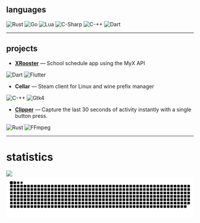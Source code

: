 ## languages
<div align="left">
  <img src="https://img.shields.io/badge/Rust-000000?style=plastic&logo=rust&logoColor=white" alt="Rust">
  <img src="https://img.shields.io/badge/Go-00ADD8?style=plastic&logo=go&logoColor=white" alt="Go">
  <img src="https://img.shields.io/badge/Lua-2C2D72?style=plastic&logo=lua&logoColor=white" alt="Lua">
  <img src="https://img.shields.io/badge/C--Sharp-682876?style=plastic&logo=sharp&logoColor=white" alt="C-Sharp">
  <img src="https://img.shields.io/badge/C++-%2300599C.svg?style=plastic&logo=c%2B%2B&logoColor=white" alt="C-++">
  <img src="https://img.shields.io/badge/Dart-08589C?style=plastic&logo=dart&logoColor=white" alt="Dart">
</div>

---

## projects

- **[XRooster](https://github.com/PhoebeSoftware/xrooster)** — School schedule app using the MyX API  
<div align="left">
  <img src="https://img.shields.io/badge/Dart-08589C?style=plastic&logo=dart&logoColor=white" alt="Dart">
  <img src="https://img.shields.io/badge/Flutter-08589C?style=plastic&logo=flutter&logoColor=white" alt="Flutter">
</div>

- **Cellar** — Steam client for Linux and wine prefix manager  
<div align="left">
  <img src="https://img.shields.io/badge/C++-%2300599C.svg?style=plastic&logo=c%2B%2B&logoColor=white" alt="C-++">
  <img src="https://img.shields.io/badge/Gtk4-CC0000?style=plastic&logo=gtk&logoColor=white" alt="Gtk4">
</div>

- **[Clipper](https://github.com/kietelmuis/clipper)** — Capture the last 30 seconds of activity instantly with a single button press.  
<div align="left">
  <img src="https://img.shields.io/badge/Dart-08589C?style=plastic&logo=dart&logoColor=white" alt="Rust">
  <img src="https://img.shields.io/badge/FFmpeg-007808?style=plastic&logo=ffmpeg&logoColor=white" alt="FFmpeg">
</div>

---

# statistics
<img src="https://github-readme-stats.vercel.app/api?username=kietelmuis&theme=dark&hide_border=true">

<picture>
    <source media="(prefers-color-scheme: dark)" srcset="https://raw.githubusercontent.com/kietelmuis/kietelmuis/output/github-snake-dark.svg" />
    <img alt="github-snake" src="https://raw.githubusercontent.com/kietelmuis/kietelmuis/output/github-snake.svg" />
</picture>
